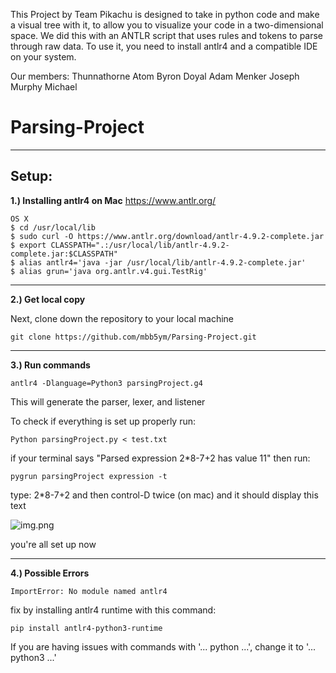 This Project by Team Pikachu is designed to take in python code and make a visual tree with it, to allow you to visualize your code in a two-dimensional space. We did this with an ANTLR script that uses rules and tokens to parse through raw data. To use it, you need to install antlr4 and a compatible IDE on your system.

Our members:
Thunnathorne Atom
Byron Doyal
Adam Menker
Joseph Murphy
Michael 













# Parsing-Project

---

## Setup:
**1.) Installing antlr4 on Mac**
https://www.antlr.org/
```
OS X
$ cd /usr/local/lib
$ sudo curl -O https://www.antlr.org/download/antlr-4.9.2-complete.jar
$ export CLASSPATH=".:/usr/local/lib/antlr-4.9.2-complete.jar:$CLASSPATH"
$ alias antlr4='java -jar /usr/local/lib/antlr-4.9.2-complete.jar'
$ alias grun='java org.antlr.v4.gui.TestRig'
```

---

**2.) Get local copy**

Next, clone down the repository to your local machine
```
git clone https://github.com/mbb5ym/Parsing-Project.git
```

---

**3.) Run commands**
```
antlr4 -Dlanguage=Python3 parsingProject.g4
```
This will generate the parser, lexer, and listener

To check if everything is set up properly run:
```
Python parsingProject.py < test.txt
```
if your terminal says "Parsed expression 2*8-7+2 has value 11" 
then run:
```
pygrun parsingProject expression -t
```
type: 2*8-7+2 and then control-D twice (on mac) and it should display this text

![img.png](img.png)

you're all set up now

---

**4.) Possible Errors**
```
ImportError: No module named antlr4
```
fix by installing antlr4 runtime with this command:
```
pip install antlr4-python3-runtime
```
If you are having issues with commands with '... python ...', change it to '... python3 ...'

